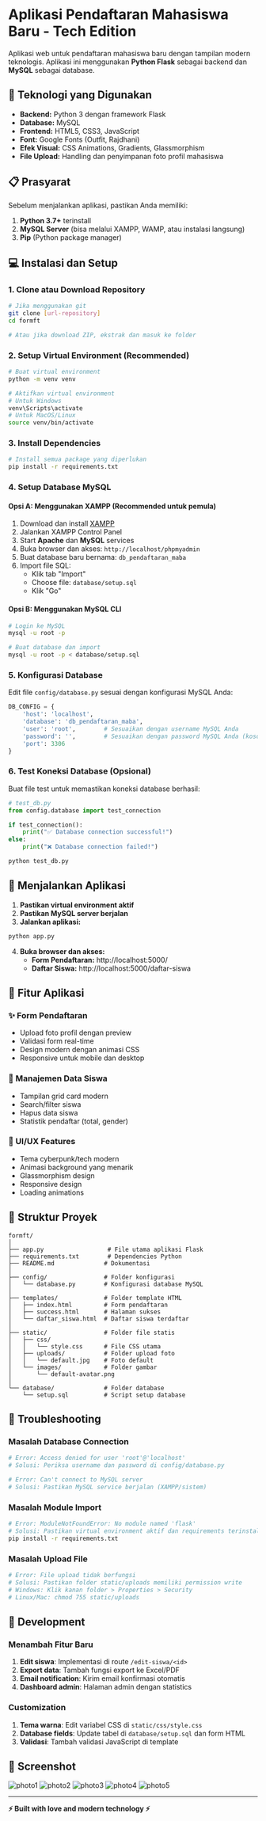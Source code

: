 # Aplikasi Pendaftaran Mahasiswa Baru - Tech Edition

Aplikasi web untuk pendaftaran mahasiswa baru dengan tampilan modern teknologis. Aplikasi ini menggunakan **Python Flask** sebagai backend dan **MySQL** sebagai database.

## 🚀 Teknologi yang Digunakan

- **Backend:** Python 3 dengan framework Flask
- **Database:** MySQL
- **Frontend:** HTML5, CSS3, JavaScript
- **Font:** Google Fonts (Outfit, Rajdhani)
- **Efek Visual:** CSS Animations, Gradients, Glassmorphism
- **File Upload:** Handling dan penyimpanan foto profil mahasiswa

## 📋 Prasyarat

Sebelum menjalankan aplikasi, pastikan Anda memiliki:

1. **Python 3.7+** terinstall
2. **MySQL Server** (bisa melalui XAMPP, WAMP, atau instalasi langsung)
3. **Pip** (Python package manager)

## 💻 Instalasi dan Setup

### 1. Clone atau Download Repository

```bash
# Jika menggunakan git
git clone [url-repository]
cd formft

# Atau jika download ZIP, ekstrak dan masuk ke folder
```

### 2. Setup Virtual Environment (Recommended)

```bash
# Buat virtual environment
python -m venv venv

# Aktifkan virtual environment
# Untuk Windows
venv\Scripts\activate
# Untuk MacOS/Linux
source venv/bin/activate
```

### 3. Install Dependencies

```bash
# Install semua package yang diperlukan
pip install -r requirements.txt
```

### 4. Setup Database MySQL

#### Opsi A: Menggunakan XAMPP (Recommended untuk pemula)

1. Download dan install [XAMPP](https://www.apachefriends.org/)
2. Jalankan XAMPP Control Panel
3. Start **Apache** dan **MySQL** services
4. Buka browser dan akses: `http://localhost/phpmyadmin`
5. Buat database baru bernama: `db_pendaftaran_maba`
6. Import file SQL:
   - Klik tab "Import"
   - Choose file: `database/setup.sql`
   - Klik "Go"

#### Opsi B: Menggunakan MySQL CLI

```bash
# Login ke MySQL
mysql -u root -p

# Buat database dan import
mysql -u root -p < database/setup.sql
```

### 5. Konfigurasi Database

Edit file `config/database.py` sesuai dengan konfigurasi MySQL Anda:

```python
DB_CONFIG = {
    'host': 'localhost',
    'database': 'db_pendaftaran_maba',
    'user': 'root',        # Sesuaikan dengan username MySQL Anda
    'password': '',        # Sesuaikan dengan password MySQL Anda (kosong untuk XAMPP default)
    'port': 3306
}
```

### 6. Test Koneksi Database (Opsional)

Buat file test untuk memastikan koneksi database berhasil:

```python
# test_db.py
from config.database import test_connection

if test_connection():
    print("✅ Database connection successful!")
else:
    print("❌ Database connection failed!")
```

```bash
python test_db.py
```

## 🔧 Menjalankan Aplikasi

1. **Pastikan virtual environment aktif**
2. **Pastikan MySQL server berjalan**
3. **Jalankan aplikasi:**

```bash
python app.py
```

4. **Buka browser dan akses:**
   - **Form Pendaftaran:** http://localhost:5000/
   - **Daftar Siswa:** http://localhost:5000/daftar-siswa

## 📱 Fitur Aplikasi

### ✨ Form Pendaftaran
- Upload foto profil dengan preview
- Validasi form real-time
- Design modern dengan animasi CSS
- Responsive untuk mobile dan desktop

### 👥 Manajemen Data Siswa
- Tampilan grid card modern
- Search/filter siswa
- Hapus data siswa
- Statistik pendaftar (total, gender)

### 🎨 UI/UX Features
- Tema cyberpunk/tech modern
- Animasi background yang menarik
- Glassmorphism design
- Responsive design
- Loading animations

## 📁 Struktur Proyek

```
formft/
│
├── app.py                  # File utama aplikasi Flask
├── requirements.txt        # Dependencies Python
├── README.md              # Dokumentasi
│
├── config/                # Folder konfigurasi
│   └── database.py        # Konfigurasi database MySQL
│
├── templates/             # Folder template HTML
│   ├── index.html         # Form pendaftaran
│   ├── success.html       # Halaman sukses
│   └── daftar_siswa.html  # Daftar siswa terdaftar
│
├── static/                # Folder file statis
│   ├── css/
│   │   └── style.css      # File CSS utama
│   ├── uploads/           # Folder upload foto
│   │   └── default.jpg    # Foto default
│   └── images/            # Folder gambar
│       └── default-avatar.png
│
└── database/              # Folder database
    └── setup.sql          # Script setup database
```

## 🔧 Troubleshooting

### Masalah Database Connection

```bash
# Error: Access denied for user 'root'@'localhost'
# Solusi: Periksa username dan password di config/database.py

# Error: Can't connect to MySQL server
# Solusi: Pastikan MySQL service berjalan (XAMPP/sistem)
```

### Masalah Module Import

```bash
# Error: ModuleNotFoundError: No module named 'flask'
# Solusi: Pastikan virtual environment aktif dan requirements terinstall
pip install -r requirements.txt
```

### Masalah Upload File

```bash
# Error: File upload tidak berfungsi
# Solusi: Pastikan folder static/uploads memiliki permission write
# Windows: Klik kanan folder > Properties > Security
# Linux/Mac: chmod 755 static/uploads
```

## 🚀 Development

### Menambah Fitur Baru

1. **Edit siswa**: Implementasi di route `/edit-siswa/<id>`
2. **Export data**: Tambah fungsi export ke Excel/PDF
3. **Email notification**: Kirim email konfirmasi otomatis
4. **Dashboard admin**: Halaman admin dengan statistics

### Customization

1. **Tema warna**: Edit variabel CSS di `static/css/style.css`
2. **Database fields**: Update tabel di `database/setup.sql` dan form HTML
3. **Validasi**: Tambah validasi JavaScript di template

## 📸 Screenshot

![photo1](base1.png)
![photo2](base2.png)
![photo3](input.png)
![photo4](success.png)
![photo5](list.png)

---

**⚡ Built with love and modern technology ⚡**
